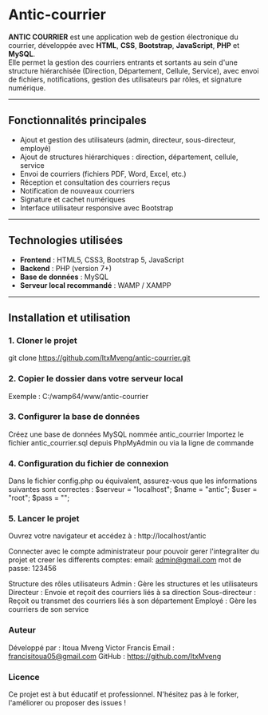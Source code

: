 # Antic-courrier

**ANTIC COURRIER** est une application web de gestion électronique du courrier, développée avec **HTML**, **CSS**, **Bootstrap**, **JavaScript**, **PHP** et **MySQL**.  
Elle permet la gestion des courriers entrants et sortants au sein d'une structure hiérarchisée (Direction, Département, Cellule, Service), avec envoi de fichiers, notifications, gestion des utilisateurs par rôles, et signature numérique.

---

## Fonctionnalités principales

- Ajout et gestion des utilisateurs (admin, directeur, sous-directeur, employé)
- Ajout de structures hiérarchiques : direction, département, cellule, service
- Envoi de courriers (fichiers PDF, Word, Excel, etc.)
- Réception et consultation des courriers reçus
- Notification de nouveaux courriers
- Signature et cachet numériques
- Interface utilisateur responsive avec Bootstrap

---

## Technologies utilisées

- **Frontend** : HTML5, CSS3, Bootstrap 5, JavaScript
- **Backend** : PHP (version 7+)
- **Base de données** : MySQL
- **Serveur local recommandé** : WAMP / XAMPP

---

## Installation et utilisation

### 1. Cloner le projet
git clone https://github.com/ItxMveng/antic-courrier.git

### 2. Copier le dossier dans votre serveur local
Exemple : C:/wamp64/www/antic-courrier

### 3. Configurer la base de données
Créez une base de données MySQL nommée antic_courrier
Importez le fichier antic_courrier.sql depuis PhpMyAdmin ou via la ligne de commande

### 4. Configuration du fichier de connexion
Dans le fichier config.php ou équivalent, assurez-vous que les informations suivantes sont correctes :
$serveur = "localhost";
$name = "antic";
$user = "root";
$pass = "";

### 5. Lancer le projet
Ouvrez votre navigateur et accédez à :
http://localhost/antic

Connecter avec le compte administrateur pour pouvoir gerer l'integraliter du projet et creer les differents comptes:
email: admin@gmail.com
mot de passe: 123456

Structure des rôles utilisateurs
Admin : Gère les structures et les utilisateurs
Directeur : Envoie et reçoit des courriers liés à sa direction
Sous-directeur : Reçoit ou transmet des courriers liés à son département
Employé : Gère les courriers de son service

### Auteur
Développé par : Itoua Mveng Victor Francis
Email : francisitoua05@gmail.com
GitHub : https://github.com/ItxMveng

### Licence
Ce projet est à but éducatif et professionnel.
N'hésitez pas à le forker, l'améliorer ou proposer des issues !
